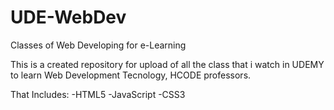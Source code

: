 # UDE-WebDev
Classes of Web Developing for e-Learning

This is a created repository for upload of all the class that i watch in UDEMY to learn Web Development Tecnology, HCODE professors.

That Includes:
  -HTML5
  -JavaScript
  -CSS3
